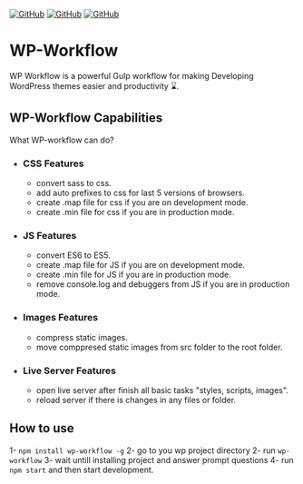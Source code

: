[![GitHub](https://img.shields.io/github/issues/mohamednajiub/wp-workflow?style=flat-square)](https://github.com/mohamednajiub/wp-workflow/issues/) [![GitHub](https://img.shields.io/github/forks/mohamednajiub/wp-workflow?style=social)](https://github.com/mohamednajiub/wp-workflow/network/members) [![GitHub](https://img.shields.io/github/license/mohamednajiub/wp-workflow?style=flat-square)](https://github.com/mohamednajiub/wp-workflow/blob/master/LICENSE)

# WP-Workflow

WP Workflow is a powerful Gulp workflow for making Developing WordPress themes easier and productivity ⌛.

## WP-Workflow Capabilities

What WP-workflow can do?

- ### CSS Features

  - convert sass to css.
  - add auto prefixes to css for last 5 versions of browsers.
  - create .map file for css if you are on development mode.
  - create .min file for css if you are in production mode.

- ### JS Features

  - convert ES6 to ES5.
  - create .map file for JS if you are on development mode.
  - create .min file for JS if you are in production mode.
  - remove console.log and debuggers from JS if you are in production mode.

- ### Images Features

  - compress static images.
  - move comppresed static images from src folder to the root folder.

- ### Live Server Features

  - open live server after finish all basic tasks "styles, scripts, images".
  - reload server if there is changes in any files or folder.

## How to use

1- `npm install wp-workflow -g`
2- go to you wp project directory
2- run `wp-workflow`
3- wait untill installing project and answer prompt questions
4- run `npm start` and then start development.
